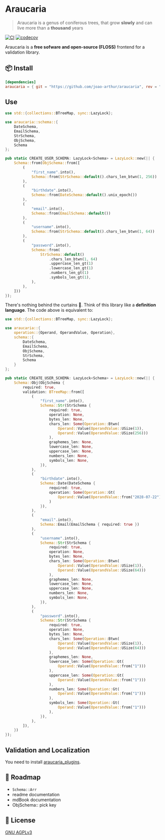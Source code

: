 # Araucaria

> Araucaria is a genus of coniferous trees, that grow **slowly** and can live
> more than a **thousand** years

[![CI](https://github.com/joao-arthur/araucaria/actions/workflows/ci.yaml/badge.svg)](https://github.com/joao-arthur/araucaria/actions/workflows/ci.yaml)
[![codecov](https://codecov.io/gh/joao-arthur/araucaria/graph/badge.svg?token=MNIBOVIMUZ)](https://codecov.io/gh/joao-arthur/araucaria)

Araucaria is a **free sofware and open-source (FLOSS)** frontend for a validation library.

## 📦️ Install

```toml
[dependencies]
araucaria = { git = "https://github.com/joao-arthur/araucaria", rev = "0cc2ef2758917372094cf060babf2024f18ce4e9" }
```

## Use

```rust
use std::{collections::BTreeMap, sync::LazyLock};

use araucaria::schema::{
    DateSchema,
    EmailSchema,
    StrSchema,
    ObjSchema,
    Schema
};

pub static CREATE_USER_SCHEMA: LazyLock<Schema> = LazyLock::new(|| {
    Schema::from(ObjSchema::from([
        (
            "first_name".into(),
            Schema::from(StrSchema::default().chars_len_btwn(1, 256))
        ),
        (
            "birthdate".into(),
            Schema::from(DateSchema::default().unix_epoch())
        ),
        (
            "email".into(),
            Schema::from(EmailSchema::default())
        ),
        (
            "username".into(),
            Schema::from(StrSchema::default().chars_len_btwn(1, 64))
        ),
        (
            "password".into(),
            Schema::from(
                StrSchema::default()
                    .chars_len_btwn(1, 64)
                    .uppercase_len_gt(1)
                    .lowercase_len_gt(1)
                    .numbers_len_gt(1)
                    .symbols_len_gt(1),
            ),
        ),
    ]))
});
```

There's nothing behind the curtains 🙂. Think of this library like a
**definition language**. The code above is equivalent to:

```rust
use std::{collections::BTreeMap, sync::LazyLock};

use araucaria::{
    operation::{Operand, OperandValue, Operation},
    schema::{
        DateSchema,
        EmailSchema,
        ObjSchema,
        StrSchema,
        Schema
    }
};

pub static CREATE_USER_SCHEMA: LazyLock<Schema> = LazyLock::new(|| {
    Schema::Obj(ObjSchema {
        required: true,
        validation: BTreeMap::from([
            (
                "first_name".into(),
                Schema::Str(StrSchema {
                    required: true,
                    operation: None,
                    bytes_len: None,
                    chars_len: Some(Operation::Btwn(
                        Operand::Value(OperandValue::USize(1)),
                        Operand::Value(OperandValue::USize(256)))
                    ),
                    graphemes_len: None,
                    lowercase_len: None,
                    uppercase_len: None,
                    numbers_len: None,
                    symbols_len: None,
                }),
            ),
            (
                "birthdate".into(),
                Schema::Date(DateSchema {
                    required: true,
                    operation: Some(Operation::Gt(
                        Operand::Value(OperandValue::from("2028-07-22")))
                    )
                }),
            ),
            (
                "email".into(),
                Schema::Email(EmailSchema { required: true })
            ),
            (
                "username".into(),
                Schema::Str(StrSchema {
                    required: true,
                    operation: None,
                    bytes_len: None,
                    chars_len: Some(Operation::Btwn(
                        Operand::Value(OperandValue::USize(1)),
                        Operand::Value(OperandValue::USize(64)))
                    ),
                    graphemes_len: None,
                    lowercase_len: None,
                    uppercase_len: None,
                    numbers_len: None,
                    symbols_len: None,
                }),
            ),
            (
                "password".into(),
                Schema::Str(StrSchema {
                    required: true,
                    operation: None,
                    bytes_len: None,
                    chars_len: Some(Operation::Btwn(
                        Operand::Value(OperandValue::USize(1)),
                        Operand::Value(OperandValue::USize(64)))
                    ),
                    graphemes_len: None,
                    lowercase_len: Some(Operation::Gt(
                        Operand::Value(OperandValue::from("1")))
                    ),
                    uppercase_len: Some(Operation::Gt(
                        Operand::Value(OperandValue::from("1")))
                    ),
                    numbers_len: Some(Operation::Gt(
                        Operand::Value(OperandValue::from("1")))
                    ),
                    symbols_len: Some(Operation::Gt(
                        Operand::Value(OperandValue::from("1")))
                    ),
                }),
            ),
        ]),
    })
});
```

## Validation and Localization

You need to install
[araucaria_plugins](https://github.com/joao-arthur/araucaria_plugins).

## 🚧 Roadmap

- `Schema::Arr`
- readme documentation
- mdBook documentation
- ObjSchema:: pick key

## 📜 License

[GNU AGPLv3](./LICENSE)
